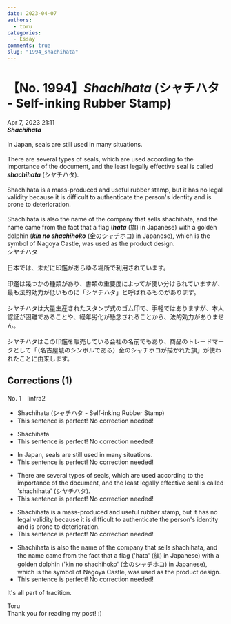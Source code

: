 ```yaml
---
date: 2023-04-07
authors:
  - toru
categories:
  - Essay
comments: true
slug: "1994_shachihata"
---
```


# 【No. 1994】<strong><em>Shachihata</strong></em> (シャチハタ -  Self-inking Rubber Stamp)
<div class="date">Apr 7, 2023 21:11</div>
<div id="post"><div id="body_show_ori">
<strong><em>Shachihata</strong></em><br/><br/>In Japan, seals are still used in many situations.<br/><br/>There are several types of seals, which are used according to the importance of the document, and the least legally effective seal is called <strong><em>shachihata</em></strong> (シヤチハタ).<br/><br/>Shachihata is a mass-produced and useful rubber stamp, but it has no legal validity because it is difficult to authenticate the person's identity and is prone to deterioration.<br/><br/>Shachihata is also the name of the company that sells shachihata, and the name came from the fact that a flag (<strong><em>hata</em></strong> (旗) in Japanese) with a golden dolphin (<strong><em>kin no shachihoko</em></strong> (金のシャチホコ) in Japanese), which is the symbol of Nagoya Castle, was used as the product design.
</div></div>

<!-- more -->

<div id="post_ja"><div id="body_show_mo">
シヤチハタ<br/><br/>日本では、未だに印鑑があらゆる場所で利用されています。<br/><br/>印鑑は幾つかの種類があり、書類の重要度によってが使い分けられていますが、最も法的効力が低いものに「シヤチハタ」と呼ばれるものがあります。<br/><br/>シヤチハタは大量生産されたスタンプ式のゴム印で、手軽ではありますが、本人認証が困難であることや、経年劣化が懸念されることから、法的効力がありません。<br/><br/>シヤチハタはこの印鑑を販売している会社の名前でもあり、商品のトレードマークとして「（名古屋城のシンボルである）金のシャチホコが描かれた旗」が使われたことに由来します。
</div></div>

## Corrections (1)
<div id="block"><div class="first_name"> No. 1　<span class="just_name">linfra2</span></div><div id="block2">
<ul class="correction_field">
<li class="incorrect">Shachihata (シャチハタ -  Self-inking Rubber Stamp)</li>
<li class="corrected perfect">This sentence is perfect! No correction needed!</li>
</ul>
<ul class="correction_field">
<li class="incorrect">Shachihata</li>
<li class="corrected perfect">This sentence is perfect! No correction needed!</li>
</ul>
<ul class="correction_field">
<li class="incorrect">In Japan, seals are still used in many situations.</li>
<li class="corrected perfect">This sentence is perfect! No correction needed!</li>
</ul>
<ul class="correction_field">
<li class="incorrect">There are several types of seals, which are used according to the importance of the document, and the least legally effective seal is called 'shachihata' (シヤチハタ).</li>
<li class="corrected perfect">This sentence is perfect! No correction needed!</li>
</ul>
<ul class="correction_field">
<li class="incorrect">Shachihata is a mass-produced and useful rubber stamp, but it has no legal validity because it is difficult to authenticate the person's identity and is prone to deterioration.</li>
<li class="corrected perfect">This sentence is perfect! No correction needed!</li>
</ul>
<ul class="correction_field">
<li class="incorrect">Shachihata is also the name of the company that sells shachihata, and the name came from the fact that a flag ('hata' (旗) in Japanese) with a golden dolphin ('kin no shachihoko' (金のシャチホコ) in Japanese), which is the symbol of Nagoya Castle, was used as the product design.</li>
<li class="corrected perfect">This sentence is perfect! No correction needed!</li>
</ul>
<p class="comment_small">
 It's all part of tradition.
</p>

</div><div class="name"><span class="just_name">Toru</span><br>
Thank you for reading my post! :)
</div>
</div>

